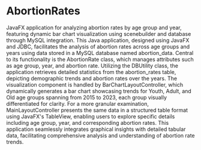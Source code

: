 # AbortionRates
JavaFX application for analyzing abortion rates by age group and year, featuring dynamic bar chart visualization using scenebuilder and database through MySQL integration.
This Java application, designed using JavaFX and JDBC, facilitates the analysis of abortion rates across age groups and years using data stored in a MySQL database named abortion_data. Central to its functionality is the AbortionRate class, which manages attributes such as age group, year, and abortion rate. Utilizing the DBUtility class, the application retrieves detailed statistics from the abortion_rates table, depicting demographic trends and abortion rates over the years. The visualization component is handled by BarChartLayoutController, which dynamically generates a bar chart showcasing trends for Youth, Adult, and Old age groups spanning from 2015 to 2023, each group visually differentiated for clarity. For a more granular examination, MainLayoutController presents the same data in a structured table format using JavaFX's TableView, enabling users to explore specific details including age group, year, and corresponding abortion rates. This application seamlessly integrates graphical insights with detailed tabular data, facilitating comprehensive analysis and understanding of abortion rate trends.
